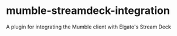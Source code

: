 # mumble-streamdeck-integration
A plugin for integrating the Mumble client with Elgato's Stream Deck

